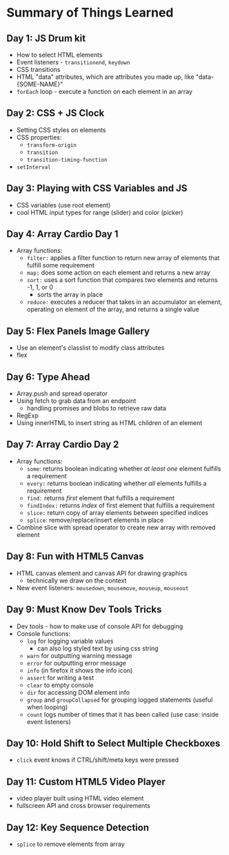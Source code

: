 # Summary of Things Learned

## Day 1: JS Drum kit

- How to select HTML elements
- Event listeners - `transitionend`, `keydown`
- CSS transitions
- HTML "data" attributes, which are attributes you made up, like "data-{SOME-NAME}"
- `forEach` loop - execute a function on each element in an array

## Day 2: CSS + JS Clock

- Setting CSS styles on elements
- CSS properties:
  - `transform-origin`
  - `transition`
  - `transition-timing-function`
- `setInterval`

## Day 3: Playing with CSS Variables and JS

- CSS variables (use root element)
- cool HTML input types for range (slider) and color (picker)

## Day 4: Array Cardio Day 1

- Array functions:
  - `filter:` applies a filter function to return new array of elements that fulfill some requirement
  - `map:` does some action on each element and returns a new array
  - `sort:` uses a sort function that compares two elements and returns -1, 1, or 0
    - sorts the array in place
  - `reduce:` executes a reducer that takes in an accumulator an element, operating on element of the array, and returns a single value

## Day 5: Flex Panels Image Gallery

- Use an element's classlist to modify class attributes
- flex

## Day 6: Type Ahead

- Array.push and spread operator
- Using fetch to grab data from an endpoint
  - handling promises and blobs to retrieve raw data
- RegExp
- Using innerHTML to insert string as HTML children of an element

## Day 7: Array Cardio Day 2

- Array functions:
  - `some`: returns boolean indicating whether _at least one_ element fulfills a requirement
  - `every:` returns boolean indicating whether _all_ elements fulfills a requirement
  - `find:` returns _first_ element that fulfills a requirement
  - `findIndex:` returns _index_ of first element that fulfills a requirement
  - `slice:` return copy of array elements between specified indices
  - `splice`: remove/replace/insert elements in place
- Combine slice with spread operator to create new array with removed element

## Day 8: Fun with HTML5 Canvas

- HTML canvas element and canvas API for drawing graphics
  - technically we draw on the context
- New event listeners: `mousedown`, `mousemove`, `mouseup`, `mouseout`

## Day 9: Must Know Dev Tools Tricks

- Dev tools - how to make use of console API for debugging
- Console functions:
  - `log` for logging variable values
    - can also log styled text by using css string
  - `warn` for outputting warning message
  - `error` for outputting error message
  - `info` (in firefox it shows the info icon)
  - `assert` for writing a test
  - `clear` to empty console
  - `dir` for accessing DOM element info
  - `group` and `groupCollapsed` for grouping logged statements (useful when looping)
  - `count` logs number of times that it has been called (use case: inside event listeners)

## Day 10: Hold Shift to Select Multiple Checkboxes

- `click` event knows if CTRL/shift/meta keys were pressed

## Day 11: Custom HTML5 Video Player

- video player built using HTML video element
- fullscreen API and cross browser requirements

## Day 12: Key Sequence Detection

- `splice` to remove elements from array
